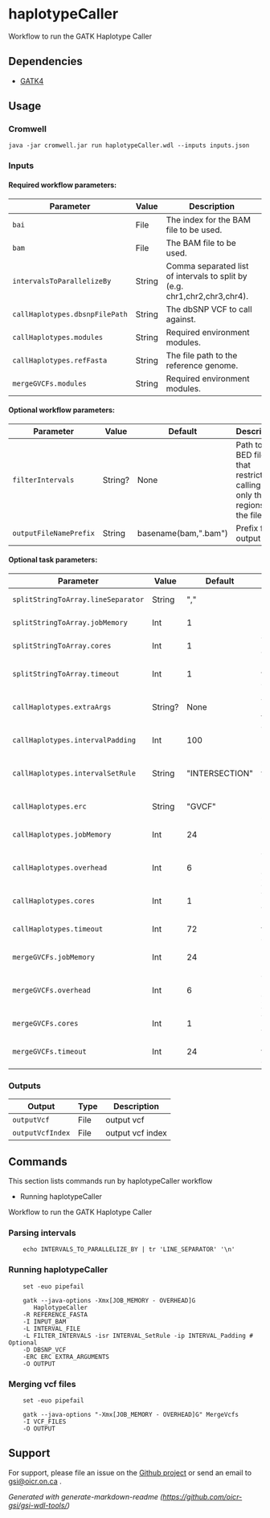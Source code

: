 # haplotypeCaller

Workflow to run the GATK Haplotype Caller

## Dependencies

* [GATK4](https://gatk.broadinstitute.org/hc/en-us/articles/360037225632-HaplotypeCaller)


## Usage

### Cromwell
```
java -jar cromwell.jar run haplotypeCaller.wdl --inputs inputs.json
```

### Inputs

#### Required workflow parameters:
Parameter|Value|Description
---|---|---
`bai`|File|The index for the BAM file to be used.
`bam`|File|The BAM file to be used.
`intervalsToParallelizeBy`|String|Comma separated list of intervals to split by (e.g. chr1,chr2,chr3,chr4).
`callHaplotypes.dbsnpFilePath`|String|The dbSNP VCF to call against.
`callHaplotypes.modules`|String|Required environment modules.
`callHaplotypes.refFasta`|String|The file path to the reference genome.
`mergeGVCFs.modules`|String|Required environment modules.


#### Optional workflow parameters:
Parameter|Value|Default|Description
---|---|---|---
`filterIntervals`|String?|None|Path to a BED file that restricts calling to only the regions in the file.
`outputFileNamePrefix`|String|basename(bam,".bam")|Prefix for output file.


#### Optional task parameters:
Parameter|Value|Default|Description
---|---|---|---
`splitStringToArray.lineSeparator`|String|","|line separator for intervalsToParallelizeBy. 
`splitStringToArray.jobMemory`|Int|1|Memory allocated to job (in GB).
`splitStringToArray.cores`|Int|1|The number of cores to allocate to the job.
`splitStringToArray.timeout`|Int|1|Maximum amount of time (in hours) the task can run for.
`callHaplotypes.extraArgs`|String?|None|Additional arguments to be passed directly to the command.
`callHaplotypes.intervalPadding`|Int|100|The number of bases of padding to add to each interval.
`callHaplotypes.intervalSetRule`|String|"INTERSECTION"|Set merging approach to use for combining interval inputs.
`callHaplotypes.erc`|String|"GVCF"|Mode for emitting reference confidence scores.
`callHaplotypes.jobMemory`|Int|24|Memory allocated to job (in GB).
`callHaplotypes.overhead`|Int|6|Java overhead memory (in GB). jobMemory - overhead == java Xmx/heap memory.
`callHaplotypes.cores`|Int|1|The number of cores to allocate to the job.
`callHaplotypes.timeout`|Int|72|Maximum amount of time (in hours) the task can run for.
`mergeGVCFs.jobMemory`|Int|24|Memory allocated to job (in GB).
`mergeGVCFs.overhead`|Int|6|Java overhead memory (in GB). jobMemory - overhead == java Xmx/heap memory.
`mergeGVCFs.cores`|Int|1|The number of cores to allocate to the job.
`mergeGVCFs.timeout`|Int|24|Maximum amount of time (in hours) the task can run for.


### Outputs

Output | Type | Description
---|---|---
`outputVcf`|File|output vcf
`outputVcfIndex`|File|output vcf index


## Commands
 This section lists commands run by haplotypeCaller workflow
 
 * Running haplotypeCaller
 
 Workflow to run the GATK Haplotype Caller
 
 ### Parsing intervals
 
 ```
     echo INTERVALS_TO_PARALLELIZE_BY | tr 'LINE_SEPARATOR' '\n'
 ```
 
 ### Running haplotypeCaller
 
 ```
     set -euo pipefail
 
     gatk --java-options -Xmx[JOB_MEMORY - OVERHEAD]G 
        HaplotypeCaller 
     -R REFERENCE_FASTA
     -I INPUT_BAM
     -L INTERVAL_FILE
     -L FILTER_INTERVALS -isr INTERVAL_SetRule -ip INTERVAL_Padding # Optional
     -D DBSNP_VCF
     -ERC ERC EXTRA_ARGUMENTS
     -O OUTPUT
 ```
 
 ### Merging vcf files
 
 ```
     set -euo pipefail
 
     gatk --java-options "-Xmx[JOB_MEMORY - OVERHEAD]G" MergeVcfs
     -I VCF_FILES
     -O OUTPUT
 ```
 ## Support

For support, please file an issue on the [Github project](https://github.com/oicr-gsi) or send an email to gsi@oicr.on.ca .

_Generated with generate-markdown-readme (https://github.com/oicr-gsi/gsi-wdl-tools/)_
